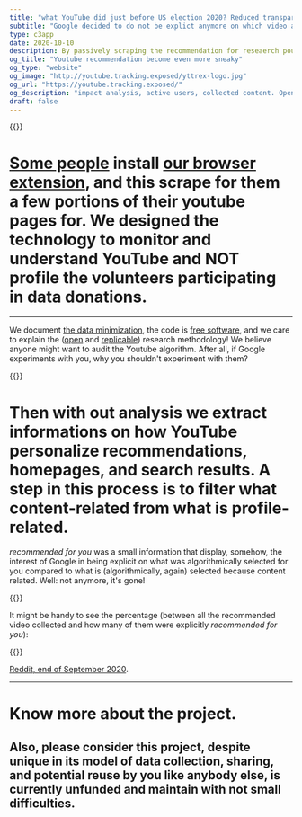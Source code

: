 ```yaml
---
title: "what YouTube did just before US election 2020? Reduced transparency, of course" 
subtitle: "Google decided to do not be explict anymore on which video are 'recommended for you' despite we didn't record any major change in the algorithm."
type: c3app
date: 2020-10-10
description: By passively scraping the recommendation for reseaerch pourposes, we can release an original analysis.
og_title: "Youtube recommendation become even more sneaky"
og_type: "website"
og_image: "http://youtube.tracking.exposed/yttrex-logo.jpg"
og_url: "https://youtube.tracking.exposed/"
og_description: "impact analysis, active users, collected content. Open-data as long as is privacy preserving"
draft: false
---
```


{{<colorblock text="Intro">}}

# [Some people](/impact) install [our browser extension](/preview), and this scrape for them a few portions of their youtube pages for. We designed the technology to monitor and understand YouTube and NOT profile the volunteers participating in data donations.
---
We document [the data minimization](/privacy), the code is [free software](https://github.com/tracking-exposed/yttrex/), and we care to explain the ([open](/data) and [replicable](/wetest/1)) research methodology! We believe anyone might want to audit the Youtube algorithm. After all, if Google experiments with you, why you shouldn't experiment with them?

{{<colorblock text="Intended side effect">}}

# Then with out analysis we extract informations on how YouTube personalize recommendations, homepages, and search results. A step in this process is to filter what content-related from what is profile-related.

_recommended for you_ was a small information that display, somehow, the interest of Google in being explicit on what was algorithmically selected for you compared to what is (algorithmically, again) selected because content related. Well: not anymore, it's gone!

{{<colorblock text="The bar-chart report data collected since 1st September till 11th of October 2020.">}}

<!-- the graphs are appended in the 'div'. the ID #october-2020-graph is referenced in hugo-theme-trex/layouts/c3app/single.html -->
<div id="october-2020-graph" class="c3graph"></div>

It might be handy to see the percentage (between all the recommended video collected and how many of them were explicitly _recommended for you_):

<div id="october-2020-percentage-graph" class="c3graph"></div>

{{<colorblock text="References and ongoing discussion.">}}

[Reddit, end of September 2020](https://www.reddit.com/r/NoStupidQuestions/comments/izusw4/is_it_me_or_has_youtubes_recommended_system/).

---
# Know more about the project.

## Also, please consider this project, despite unique in its model of data collection, sharing, and potential reuse by you like anybody else, is currently unfunded and maintain with not small difficulties.
